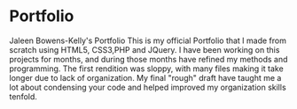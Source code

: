 # Portfolio
Jaleen Bowens-Kelly's Portfolio
This is my official Portfolio that I made from scratch using HTML5, CSS3,PHP and JQuery. I have been working on this projects for months, and during those months have refined my methods and programming. The first rendition was sloppy, with many files making it take longer due to lack of organization. My final "rough" draft have taught me a lot about condensing your code and helped improved my organization skills tenfold.

